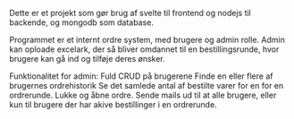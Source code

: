 Dette er et projekt som gør brug af svelte til frontend og nodejs til backende, og mongodb som database.

Programmet er et internt ordre system, med brugere og admin rolle.
Admin kan oploade excelark, der så bliver omdannet til en bestillingsrunde, hvor brugere kan gå ind og tilføje deres ønsker.

Funktionalitet for admin:
Fuld CRUD på brugerene
Finde en eller flere af brugernes ordrehistorik
Se det samlede antal af bestilte varer for en for en ordrerunde.
Lukke og åbne ordre.
Sende mails ud til at alle brugere, eller kun til brugere der har akive bestillinger i en ordrerunde.
